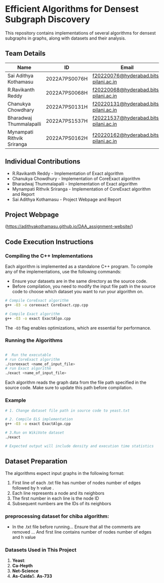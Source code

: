 # Efficient Algorithms for Densest Subgraph Discovery

This repository contains implementations of several algorithms for densest subgraphs in graphs, along with datasets and their analysis.

## Team Details

| Name | ID | Email |
|------|-------|-------|
| Sai Adithya Kothamasu | 2022A7PS0076H | f20220076@hyderabad.bits-pilani.ac.in |
| R.Ravikanth Reddy | 2022A7PS0068H | f20220068@hyderabad.bits-pilani.ac.in |
| Chanukya Chowdhary | 2022A7PS0131H | f20220131@hyderabad.bits-pilani.ac.in |
| Bharadwaj Thummalapalli | 2022A7PS1537H | f20221537@hyderabad.bits-pilani.ac.in |
| Mynampati Rithvik Sriranga | 2022A7PS0162H | f20220162@hyderabad.bits-pilani.ac.in |

## Individual Contributions

- R.Ravikanth Reddy - Implementation of Exact algorithm 
- Chanukya Chowdhury - Implementation of CoreExact algorithm
- Bharadwaj Thummalapalli - Implementation of Exact algorithm
- Mynampati Rithvik Sriranga - Implementation of CoreExact algorithm and Report 
- Sai Adithya Kothamasu - Project Webpage and Report

## Project Webpage

(https://adithyakothamasu.github.io/DAA_assignment-website/)

## Code Execution Instructions

### Compiling the C++ Implementations

Each algorithm is implemented as a standalone C++ program. To compile any of the implementations, use the following commands:
* Ensure your datasets are in the same directory as the source code.
* Before compilation, you need to modify the input file path in the source code to choose which dataset you want to run your algorithm on.

```bash
# Compile CoreExact algorithm
g++ -O3 -o coreexact CoreExact.cpp.cpp

# Compile Exact algorithm
g++ -O3 -o exact ExactAlgo.cpp

```

The `-O3` flag enables optimizations, which are essential for performance.

### Running the Algorithms

```bash

#  Run the executable
# run CoreExact algorithm
./coreexact <name_of_input_file>
# run Exact algorithm
./exact <name_of_input_file>
```

Each algorithm reads the graph data from the file path specified in the source code. Make sure to update this path before compilation.

### Example

```bash
# 1. Change dataset file path in source code to yeast.txt

# 2. Compile ELS implementation
g++ -O3 -o exact ExactAlgo.cpp

# 3.Run on WikiVote dataset
./exact 

# Expected output will include density and execution time statistics
```

## Dataset Preparation

The algorithms expect input graphs in the following format:
1. First line of each .txt file has number of nodes number of edges followed by h value . 
2. Each line represents a node and its neighbors
3. The first number in each line is the node ID
4. Subsequent numbers are the IDs of its neighbors

### preprocessing dataset for chiba algorithm:
- In the .txt file before running... Ensure that all the comments are removed ... And first line contains number of nodes number of edges and h value
### Datasets Used in This Project

1. **Yeast**:
2. **Ca-Hepth**
3. **Net-Science**
4. **As-Caida**5. **As-733**


